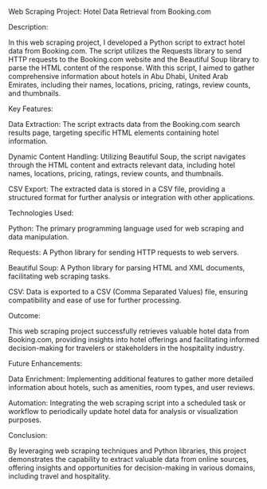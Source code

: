 Web Scraping Project: Hotel Data Retrieval from Booking.com

Description:

In this web scraping project, I developed a Python script to extract hotel data from Booking.com. The script utilizes the Requests library to send HTTP requests to the Booking.com website and the Beautiful Soup library to parse the HTML content of the response. With this script, I aimed to gather comprehensive information about hotels in Abu Dhabi, United Arab Emirates, including their names, locations, pricing, ratings, review counts, and thumbnails.

Key Features:

Data Extraction: The script extracts data from the Booking.com search results page, targeting specific HTML elements containing hotel information.

Dynamic Content Handling: Utilizing Beautiful Soup, the script navigates through the HTML content and extracts relevant data, including hotel names, locations, pricing, ratings, review counts, and thumbnails.

CSV Export: The extracted data is stored in a CSV file, providing a structured format for further analysis or integration with other applications.

Technologies Used:

Python: The primary programming language used for web scraping and data manipulation.

Requests: A Python library for sending HTTP requests to web servers.

Beautiful Soup: A Python library for parsing HTML and XML documents, facilitating web scraping tasks.

CSV: Data is exported to a CSV (Comma Separated Values) file, ensuring compatibility and ease of use for further processing.

Outcome:

This web scraping project successfully retrieves valuable hotel data from Booking.com, providing insights into hotel offerings and facilitating informed decision-making for travelers or stakeholders in the hospitality industry.

Future Enhancements:

Data Enrichment: Implementing additional features to gather more detailed information about hotels, such as amenities, room types, and user reviews.

Automation: Integrating the web scraping script into a scheduled task or workflow to periodically update hotel data for analysis or visualization purposes.

Conclusion:

By leveraging web scraping techniques and Python libraries, this project demonstrates the capability to extract valuable data from online sources, offering insights and opportunities for decision-making in various domains, including travel and hospitality.
